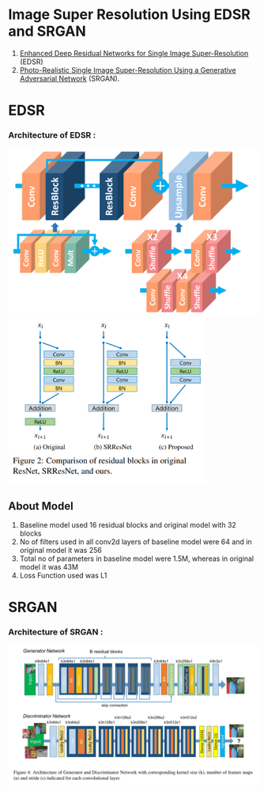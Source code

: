 # Image Super Resolution Using EDSR and SRGAN

1. [Enhanced Deep Residual Networks for Single Image Super-Resolution](https://arxiv.org/abs/1707.02921) (EDSR)
2. [Photo-Realistic Single Image Super-Resolution Using a Generative Adversarial Network](https://arxiv.org/abs/1609.04802) (SRGAN).

# EDSR 
### Architecture of EDSR :
<p float="left">
  <img src="https://github.com/IMvision12/Image-Super-Resolution/blob/main/Images/edsr.png" width="600" />
  <img src="https://github.com/IMvision12/Image-Super-Resolution/blob/main/Images/residual.PNG" width="400" /> 

  ## About Model
  1. Baseline model used 16 residual blocks and original model with 32 blocks
  2. No of filters used in all conv2d layers of baseline model were 64 and in original model it was 256
  3. Total no of parameters in baseline model were 1.5M, whereas in original model it was 43M
  4. Loss Function used was L1
  
# SRGAN
### Architecture of SRGAN :
  <p float="left">
  <img src="https://github.com/IMvision12/Image-Super-Resolution/blob/main/Images/srgan.PNG" width="600" />
